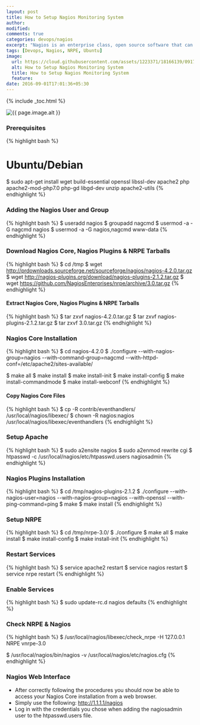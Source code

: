```yaml
---
layout: post
title: How to Setup Nagios Monitoring System
author:
modified:
comments: true
categories: devops/nagios
excerpt: "Nagios is an enterprise class, open source software that can be used for network and infrastructure monitoring. Using Nagios, we can monitor servers, switches, applications and services etc. It alerts the System Administrator when something goes wrong and also alerts back when the issues have been rectified."
tags: [Devops, Nagios, NRPE, Ubuntu]
image:
  url: https://cloud.githubusercontent.com/assets/1223371/18166139/0917267c-7067-11e6-8efb-58950b52fab4.jpg
  alt: How to Setup Nagios Monitoring System
  title: How to Setup Nagios Monitoring System
  feature:
date: 2016-09-01T17:01:36+05:30
---
```



{% include _toc.html %}

<img src="{{ page.image.url }}" alt="{{ page.image.alt }}" title="{{ page.image.title }}">

### Prerequisites

{% highlight bash %}
# Ubuntu/Debian
$ sudo apt-get install wget build-essential openssl libssl-dev apache2 php apache2-mod-php7.0 php-gd libgd-dev unzip apache2-utils
{% endhighlight %}

### Adding the Nagios User and Group
{% highlight bash %}
$ useradd nagios
$ groupadd nagcmd
$ usermod -a -G nagcmd nagios
$ usermod -a -G nagios,nagcmd www-data
{% endhighlight %}


### Download Nagios Core, Nagios Plugins & NRPE Tarballs
{% highlight bash %}
$ cd /tmp
$ wget http://prdownloads.sourceforge.net/sourceforge/nagios/nagios-4.2.0.tar.gz
$ wget http://nagios-plugins.org/download/nagios-plugins-2.1.2.tar.gz
$ wget https://github.com/NagiosEnterprises/nrpe/archive/3.0.tar.gz
{% endhighlight %}

#### Extract Nagios Core, Nagios Plugins & NRPE Tarballs
{% highlight bash %}
$ tar zxvf nagios-4.2.0.tar.gz
$ tar zxvf nagios-plugins-2.1.2.tar.gz
$ tar zxvf 3.0.tar.gz
{% endhighlight %}


### Nagios Core Installation

{% highlight bash %}
$ cd nagios-4.2.0
$ ./configure  --with-nagios-group=nagios --with-command-group=nagcmd --with-httpd-conf=/etc/apache2/sites-available/

$ make all
$ make install
$ make install-init
$ make install-config
$ make install-commandmode
$ make install-webconf
{% endhighlight %}

#### Copy Nagios Core Files

{% highlight bash %}
$ cp -R contrib/eventhandlers/ /usr/local/nagios/libexec/
$ chown -R nagios:nagios /usr/local/nagios/libexec/eventhandlers
{% endhighlight %}

### Setup Apache

{% highlight bash %}
$ sudo a2ensite nagios
$ sudo a2enmod rewrite cgi
$ htpasswd -c /usr/local/nagios/etc/htpasswd.users nagiosadmin
{% endhighlight %}

### Nagios Plugins Installation

{% highlight bash %}
$ cd /tmp/nagios-plugins-2.1.2
$ ./configure --with-nagios-user=nagios --with-nagios-group=nagios --with-openssl --with-ping-command=ping
$ make
$ make install
{% endhighlight %}


### Setup NRPE
{% highlight bash %}
$ cd /tmp/nrpe-3.0/
$ ./configure
$ make all
$ make install
$ make install-config
$ make install-init
{% endhighlight %}

### Restart Services

{% highlight bash %}
$ service apache2 restart
$ service nagios restart
$ service nrpe restart
{% endhighlight %}

### Enable Services
{% highlight bash %}
$ sudo update-rc.d nagios defaults
{% endhighlight %}

### Check NRPE & Nagios

{% highlight bash %}
$ /usr/local/nagios/libexec/check_nrpe -H 127.0.0.1
NRPE vnrpe-3.0

$ /usr/local/nagios/bin/nagios -v /usr/local/nagios/etc/nagios.cfg
{% endhighlight %}

### Nagios Web Interface

* After correctly following the procedures you should now be able to access your Nagios Core installation from a
web browser.
* Simply use the following: <a href="http://1.1.1.1/nagios">http://1.1.1.1/nagios</a>
* Log in with the credentials you chose when adding the nagiosadmin user to the htpasswd.users file.
